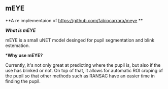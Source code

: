 ## mEYE 

**A re implementaion of https://github.com/fabiocarrara/meye **

***What is mEYE***

mEYE is a small uNET model desinged for pupil segmentation and blink estemation. 

***Why use mEYE?**

Currently, it's not only great at predicting where the pupil is, but also if the use has blinked or not. On top of that, it allows for automatic ROI croping of the pupil 
so that other methods such as RANSAC have an easier time in finding the pupil. 
